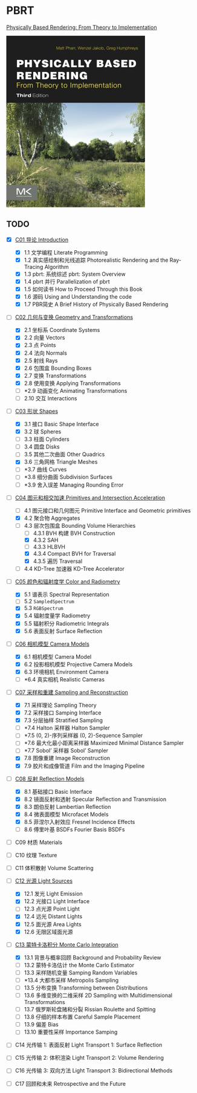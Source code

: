 # PBRT

[Physically Based Rendering: From Theory to Implementation](https://www.pbrt.org/) 

![bookcover](https://raw.githubusercontent.com/Ubpa/ImgBed/master/Note/CG/PBRT/bookcover.jpg)

## TODO

- [x] [C01 导论 Introduction](https://github.com/Ubpa/Note/blob/master/CG/PBRT/notes/C01.md) 
  - [x] 1.1 文学编程 Literate Programming
  - [x] 1.2 真实感绘制和光线追踪 Photorealistic Rendering and the Ray-Tracing Algorithm
  - [x] 1.3 pbrt: 系统综述 pbrt: System Overview
  - [x] 1.4 pbrt 并行 Parallelization of pbrt
  - [x] 1.5 如何读书 How to Proceed Through this Book
  - [x] 1.6 源码 Using and Understanding the code
  - [x] 1.7 PBR简史 A Brief History of Physically Based Rendering
- [ ] [C02 几何与变换 Geometry and Transformations](https://github.com/Ubpa/Note/blob/master/CG/PBRT/notes/C02.md) 
  - [x] 2.1 坐标系 Coordinate Systems
  - [x] 2.2 向量 Vectors
  - [x] 2.3 点 Points
  - [x] 2.4 法向 Normals
  - [x] 2.5 射线 Rays
  - [x] 2.6 包围盒 Bounding Boxes
  - [x] 2.7 变换 Transformations
  - [x] 2.8 使用变换 Applying Transformations
  - [ ] *2.9 动画变化 Animating Transformations
  - [ ] 2.10 交互 Interactions
- [ ] [C03 形状 Shapes](https://github.com/Ubpa/Note/blob/master/CG/PBRT/notes/C03.md) 
  - [x] 3.1 接口 Basic Shape Interface
  - [x] 3.2 球 Spheres
  - [ ] 3.3 柱面 Cylinders
  - [ ] 3.4 圆盘 Disks
  - [ ] 3.5 其他二次曲面 Other Quadrics
  - [x] 3.6 三角网格 Triangle Meshes
  - [ ] *3.7 曲线 Curves
  - [ ] *3.8 细分曲面 Subdivision Surfaces
  - [ ] *3.9 舍入误差 Managing Rounding Error
- [ ] [C04 图元和相交加速 Primitives and Intersection Acceleration](https://github.com/Ubpa/Note/blob/master/CG/PBRT/notes/C04.md) 
  - [ ] 4.1 图元接口和几何图元 Primitive Interface and Geometric primitives
  - [x] 4.2 聚合物 Aggregates
  - [ ] 4.3 层次包围盒 Bounding Volume Hierarchies
    - [ ] 4.3.1 BVH 构建 BVH Construction
    - [x] 4.3.2 SAH
    - [ ] 4.3.3 HLBVH
    - [x] 4.3.4 Compact BVH for Traversal
    - [x] 4.3.5 遍历 Traversal
  - [ ] 4.4 KD-Tree 加速器 KD-Tree Accelerator
- [ ] [C05 颜色和辐射度学 Color and Radiometry](https://github.com/Ubpa/Note/blob/master/CG/PBRT/notes/C05.md) 
  - [x] 5.1 谱表示 Spectral Representation
  - [ ] 5.2 `SampledSpectrum` 
  - [x] 5.3 `RGBSpectrum` 
  - [x] 5.4 辐射度量学 Radiometry
  - [x] 5.5 辐射积分 Radiometric Integrals
  - [x] 5.6 表面反射 Surface Reflection
- [ ] [C06 相机模型 Camera Models](https://github.com/Ubpa/Note/blob/master/CG/PBRT/notes/C06.md) 
  - [x] 6.1 相机模型 Camera Model
  - [x] 6.2 投影相机模型 Projective Camera Models
  - [x] 6.3 环境相机 Environment Camera
  - [ ] *6.4 真实相机 Realistic Cameras
- [ ] [C07 采样和重建 Sampling and Reconstruction](https://github.com/Ubpa/Note/blob/master/CG/PBRT/notes/C07.md) 
  - [x] 7.1 采样理论 Sampling Theory
  - [x] 7.2 采样接口 Samping Interface
  - [x] 7.3 分层抽样 Stratified Sampling
  - [ ] *7.4 Halton 采样器 Halton Sampler
  - [ ] *7.5 (0, 2)-序列采样器 (0, 2)-Sequence Sampler
  - [ ] *7.6 最大化最小距离采样器 Maximized Minimal Distance Sampler
  - [ ] *7.7 Sobol’ 采样器 Sobol’ Sampler
  - [x] 7.8 图像重建 Image Reconstruction
  - [x] 7.9 胶片和成像管道 Film and the Imaging Pipeline
- [ ] [C08 反射 Reflection Models](https://github.com/Ubpa/Note/blob/master/CG/PBRT/notes/C08.md) 
  - [x] 8.1 基础接口 Basic Interface
  - [x] 8.2 镜面反射和透射 Specular Reflection and Transmission
  - [x] 8.3 朗伯反射 Lambertian Reflection
  - [x] 8.4 微表面模型 Microfacet Models
  - [x] 8.5 菲涅尔入射效应 Fresnel Incidence Effects
  - [ ] 8.6 傅里叶基 BSDFs Fourier Basis BSDFs
- [ ] C09 材质 Materials
- [ ] C10 纹理 Texture
- [ ] C11 体积散射 Volume Scattering
- [ ] [C12 光源 Light Sources](https://github.com/Ubpa/Note/blob/master/CG/PBRT/notes/C12.md) 
  - [x] 12.1 发光 Light Emission
  - [x] 12.2 光接口 Light Interface
  - [ ] 12.3 点光源 Point Light
  - [x] 12.4 远光 Distant Lights
  - [x] 12.5 面光源 Area Lights
  - [x] 12.6 无限区域面光源
- [ ] [C13 蒙特卡洛积分 Monte Carlo Integration](https://github.com/Ubpa/Note/blob/master/CG/PBRT/notes/C13.md) 
  - [x] 13.1 背景与概率回顾 Background and Probability Review
  - [ ] 13.2 蒙特卡洛估计 the Monte Carlo Estimator
  - [ ] 13.3 采样随机变量 Samping Random Variables
  - [ ] *13.4 大都市采样 Metropolis Sampling
  - [ ] 13.5 分布变换 Transforming between Distributions
  - [ ] 13.6 多维变换的二维采样 2D Sampling with Multidimensional Transformations
  - [ ] 13.7 俄罗斯轮盘赌和分裂 Rissian Roulette and Spitting
  - [ ] 13.8 仔细的样本布置 Careful Sample Placement
  - [ ] 13.9 偏差 Bias
  - [ ] 13.10 重要性采样 Importance Samping
- [ ] C14 光传输 1: 表面反射 Light Transport 1: Surface Reflection
- [ ] C15 光传输 2: 体积渲染 Light Transport 2: Volume Rendering
- [ ] C16 光传输 3: 双向方法 Light Transport 3: Bidirectional Methods
- [ ] C17 回顾和未来 Retrospective and the Future

